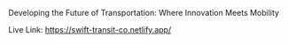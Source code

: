 
Developing the Future of Transportation: Where Innovation Meets Mobility <br>

Live Link: https://swift-transit-co.netlify.app/
